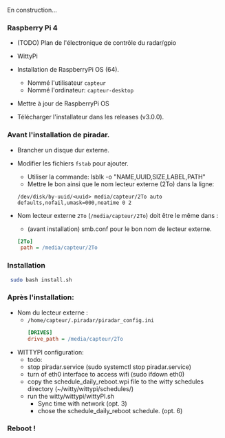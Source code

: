 En construction...

### Raspberry Pi 4
  + (TODO) Plan de l'électronique de contrôle du radar/gpio 
  + WittyPi
 

  + Installation de RaspberryPi OS (64).
    + Nommé l'utilisateur `capteur`
    + Nommé l'ordinateur: `capteur-desktop`
    
+ Mettre à jour de RaspberryPi OS

+ Télécharger l'installateur dans les releases (v3.0.0).

### Avant l'installation de piradar.
  + Brancher un disque dur externe.

  + Modifier les fichiers `fstab` pour ajouter.
    + Utiliser la commande: lsblk -o "NAME,UUID,SIZE,LABEL,PATH"
    + Mettre le bon <uuid> ainsi que le nom lecteur externe (2To) dans la ligne:
     ```
     /dev/disk/by-uuid/<uuid> media/capteur/2To auto defaults,nofail,umask=000,noatime 0 2
    ```

+ Nom lecteur externe `2To` (`/media/capteur/2To`) doit être le même dans :
  + (avant installation) smb.conf pour le bon nom de lecteur externe.
  ```ini
  [2To]
   path = /media/capteur/2To
  ```
### Installation
```bash
 sudo bash install.sh
  ```
### Après l'installation:
  + Nom du lecteur externe :
    + `/home/capteur/.piradar/piradar_config.ini`
      ```ini
      [DRIVES]
      drive_path = /media/capteur/2To
      ```
+ WITTYPI configuration:
  + todo:
  + stop piradar.service (sudo systemctl stop piradar.service)
  + turn of eth0 interface to access wifi (sudo ifdown eth0)
  + copy the schedule_daily_reboot.wpi file to the witty schedules directory (~/witty/wittypi/schedules/)
  + run the witty/wittypi/wittyPI.sh
    + Sync time with network (opt. 3)
    + chose the schedule_daily_reboot schedule. (opt. 6)

### Reboot !
